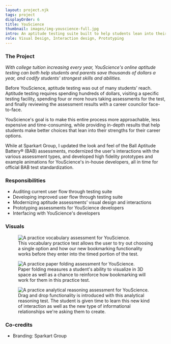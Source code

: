 ```yaml
---
layout: project.njk
tags: project
displayOrder: 6
title: YouScience
thumbnail: images/img-youscience-full.jpg
intro: An aptitude testing suite built to help students lean into their strengths and save thousands of dollars a year in college.
role: Visual Design, Interaction design, Prototyping
---
```


### The Project

_With college tuition increasing every year, YouScience's online aptitude testing can both help students and parents save thousands of dollars a year, and codify students' strongest skills and abilities._

Before YouScience, aptitude testing was out of many students&rsquo; reach. Aptitude testing requires spending hundreds of dollars, visiting a specific testing facility, spending four or more hours taking assessments for the test, and finally reviewing the assessment results with a career councilor face-to-face.

YouScience's goal is to make this entire process more approachable, less expensive and time-consuming, while providing in-depth results that help students make better choices that lean into their strengths for their career options.

While at Sparkart Group, I updated the look and feel of the Ball Aptitude Battery&reg; (BAB) assessments, modernized the user's interactions with the various assessment types, and developed high fidelity prototypes and example animations for YouScience's in-house developers, all in time for official BAB test standardization.

### Responsibilities

- Auditing current user flow through testing suite
- Developing improved user flow through testing suite
- Modernizing aptitude assessments&rsquo; visual design and interactions
- Prototyping assessments for YouScience developers
- Interfacing with YouScience's developers

### Visuals

<div class="visuals">

<figure>
  <img src="/images/img-youscience-practice.jpg" alt="A practice vocabulary assessment for YouScience.">
  <figcaption>This vocabulary practice test allows the user to try out choosing a single option and how our new bookmarking functionality works before they enter into the timed portion of the test.</figcaption>
</figure>

<figure>
  <img src="/images/img-youscience-practice-2.jpg" alt="A practice paper folding assessment for YouScience.">
  <figcaption>Paper folding measures a student's ability to visualize in 3D space as well as a chance to reinforce how bookmarking will work for them in this practice test.</figcaption>
</figure>

<figure>
  <img src="/images/img-youscience-practice-3.jpg" alt="A practice analytical reasoning assessment for YouScience.">
  <figcaption>Drag and drop functionality is introduced with this analytical reasoning test. The student is given time to learn this new kind of interaction as well as the new type of informational relationships we're asking them to create.</figcaption>
</figure>

</div>

### Co-credits

- Branding: Sparkart Group
